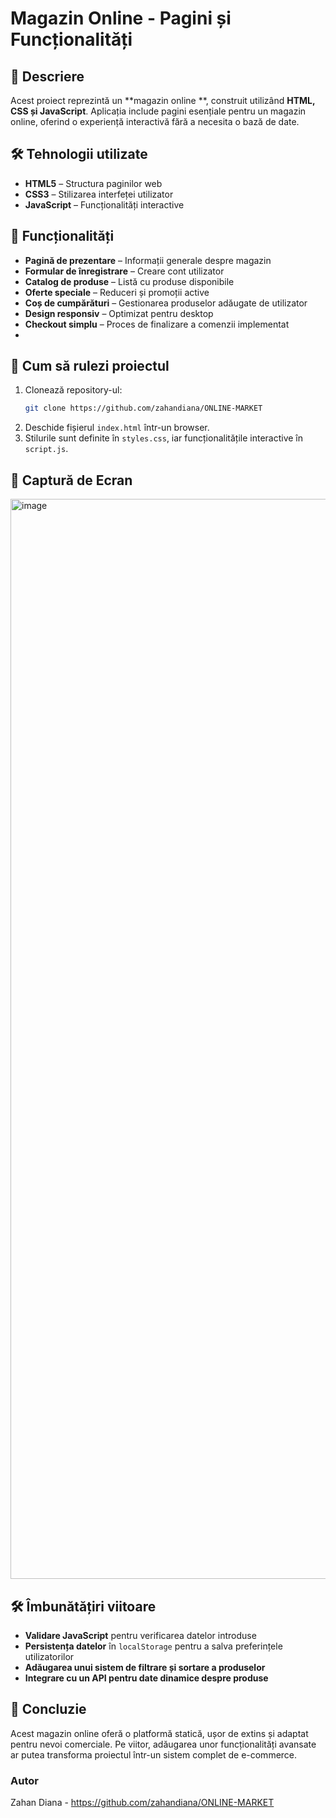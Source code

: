 # Magazin Online - Pagini și Funcționalități

## 📌 Descriere
Acest proiect reprezintă un **magazin online **, construit utilizând **HTML, CSS și JavaScript**. Aplicația include pagini esențiale pentru un magazin online, oferind o experiență interactivă fără a necesita o bază de date.

## 🛠️ Tehnologii utilizate
- **HTML5** – Structura paginilor web
- **CSS3** – Stilizarea interfeței utilizator
- **JavaScript** – Funcționalități interactive

## 🔧 Funcționalități
- **Pagină de prezentare** – Informații generale despre magazin
- **Formular de înregistrare** – Creare cont utilizator
- **Catalog de produse** – Listă cu produse disponibile
- **Oferte speciale** – Reduceri și promoții active
- **Coș de cumpărături** – Gestionarea produselor adăugate de utilizator
- **Design responsiv** – Optimizat pentru desktop
- **Checkout simplu** – Proces de finalizare a comenzii implementat
- 
## 🚀 Cum să rulezi proiectul
1. Clonează repository-ul:
   ```sh
   git clone https://github.com/zahandiana/ONLINE-MARKET
   ```
2. Deschide fișierul `index.html` într-un browser.
3. Stilurile sunt definite în `styles.css`, iar funcționalitățile interactive în `script.js`.

## 📸 Captură de Ecran
<img width="1728" alt="image" src="https://github.com/user-attachments/assets/a690523a-67ba-4462-b005-ed4e26138940" />


## 🛠️ Îmbunătățiri viitoare
- **Validare JavaScript** pentru verificarea datelor introduse
- **Persistența datelor** în `localStorage` pentru a salva preferințele utilizatorilor
- **Adăugarea unui sistem de filtrare și sortare a produselor**
- **Integrare cu un API pentru date dinamice despre produse**

## 📢 Concluzie
Acest magazin online oferă o platformă statică, ușor de extins și adaptat pentru nevoi comerciale. Pe viitor, adăugarea unor funcționalități avansate ar putea transforma proiectul într-un sistem complet de e-commerce.

### Autor
Zahan Diana - https://github.com/zahandiana/ONLINE-MARKET

